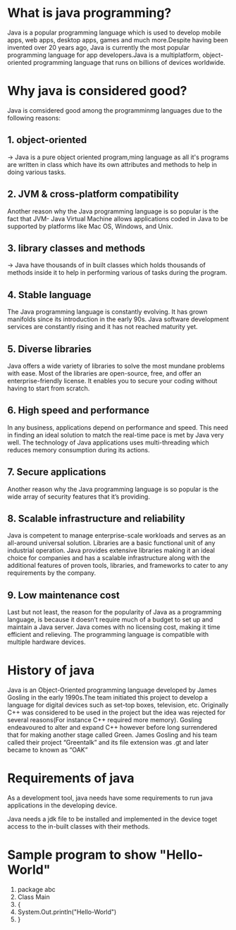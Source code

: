 # What is java programming?
Java is a popular programming language which is used to develop mobile apps, web apps, desktop apps, games and much more.Despite having been invented over 20 years ago, Java is currently the most popular programming language for app developers.Java is a multiplatform, object-oriented programming language that runs on billions of devices worldwide.

# Why java is considered good?
Java is comsidered good among the programminmg languages due to the following reasons:
## 1. object-oriented
-> Java is a pure object oriented program,ming language as all it's programs are written in class which have its own attributes and methods to help in doing various tasks.

## 2. JVM & cross-platform compatibility
Another reason why the Java programming language is so popular is the fact that JVM- Java Virtual Machine allows applications coded in Java to be supported by platforms like Mac OS, Windows, and Unix.

## 3. library classes and methods
-> Java have thousands of in built classes which holds thousands of methods inside it to help in performing various of tasks during the program.

## 4. Stable language
The Java programming language is constantly evolving. It has grown manifolds since its introduction in the early 90s. Java software development services are constantly rising and it has not reached maturity yet.

## 5. Diverse libraries
Java offers a wide variety of libraries to solve the most mundane problems with ease. Most of the libraries are open-source, free, and offer an enterprise-friendly license. It enables you to secure your coding without having to start from scratch.

## 6. High speed and performance
In any business, applications depend on performance and speed. This need in finding an ideal solution to match the real-time pace is met by Java very well. The technology of Java applications uses multi-threading which reduces memory consumption during its actions.

## 7. Secure applications
Another reason why the Java programming language is so popular is the wide array of security features that it’s providing.

## 8. Scalable infrastructure and reliability
Java is competent to manage enterprise-scale workloads and serves as an all-around universal solution. Libraries are a basic functional unit of any industrial operation. Java provides extensive libraries making it an ideal choice for companies and has a scalable infrastructure along with the additional features of proven tools, libraries, and frameworks to cater to any requirements by the company.

## 9. Low maintenance cost
Last but not least, the reason for the popularity of Java as a programming language, is because it doesn’t require much of a budget to set up and maintain a Java server. Java comes with no licensing cost, making it time efficient and relieving. The programming language is compatible with multiple hardware devices.

# History of java
Java is an Object-Oriented programming language developed by James Gosling in the early 1990s.The team initiated this project to develop a language for digital devices such as set-top boxes, television, etc. Originally C++ was considered to be used in the project but the idea was rejected for several reasons(For instance C++ required more memory). Gosling endeavoured to alter and expand C++ however before long surrendered that for making another stage called Green. James Gosling and his team called their project “Greentalk” and its file extension was .gt and later became to known as “OAK”

# Requirements of java
As a development tool, java needs have some requirements to run java applications in the developing device.

Java needs a jdk file to be installed and implemented in the device toget access to the in-built classes with their methods.

# Sample program to show "Hello-World"
1. package abc
2. Class Main
3. {
4. System.Out.println("Hello-World")
5. }
